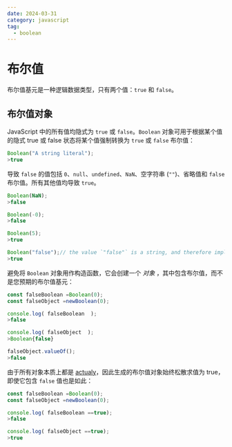 ```yaml
---
date: 2024-03-31
category: javascript
tag:
  - boolean
---
```

# 布尔值

布尔值基元是一种逻辑数据类型，只有两个值：`true` 和 `false`。

## 布尔值对象

JavaScript 中的所有值均隐式为 `true` 或 `false`。`Boolean` 对象可用于根据某个值的隐式 true 或 false 状态将某个值强制转换为 `true` 或 `false` 布尔值：

```javascript
Boolean("A string literal");
>true
```

导致 `false` 的值包括 `0`、`null`、`undefined`、`NaN`、空字符串 (`""`)、省略值和 `false` 布尔值。所有其他值均导致 `true`。

```javascript
Boolean(NaN);
>false

Boolean(-0);
>false

Boolean(5);
>true

Boolean("false");// the value `"false"` is a string, and therefore implicitly true.
>true
```

避免将 `Boolean` 对象用作构造函数，它会创建一个 *对象* ，其中包含布尔值，而不是您预期的布尔值基元：

```javascript
const falseBoolean =Boolean(0);
const falseObject =newBoolean(0);

console.log( falseBoolean  );
>false

console.log( falseObject  );
>Boolean{false}

falseObject.valueOf();
>false
```

由于所有对象本质上都是 [actualy](/blogs/web/javascript/comparison#truthy-falsy)，因此生成的布尔值对象始终松散求值为 true，即使它包含 `false` 值也是如此：

```javascript
const falseBoolean =Boolean(0);
const falseObject =newBoolean(0);

console.log( falseBoolean ==true);
>false

console.log( falseObject ==true);
>true
```
